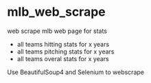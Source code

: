 # mlb_web_scrape
web scrape mlb web page for stats
- all teams hitting stats for x years
- all teams pitching stats for x years
- all teams overal stats for x years

Use BeautifulSoup4 and Selenium to webscrape
